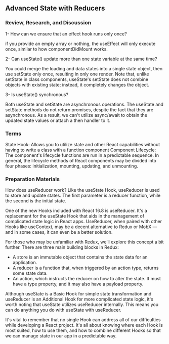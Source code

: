 ## Advanced State with Reducers

### Review, Research, and Discussion

1- How can we ensure that an effect hook runs only once?

if you provide an empty array or nothing, the useEffect will only execute once, similar to how componentDidMount works.

2- Can useState() update more than one state variable at the same time?

You could merge the loading and data states into a single state object, then use setState only once, resulting in only one render. Note that, unlike setState in class components, useState's setState does not combine objects with existing state; instead, it completely changes the object.

3- Is useState() synchronous?

Both useState and setState are asynchronous operations. The useState and setState methods do not return promises, despite the fact that they are asynchronous. As a result, we can't utilize async/await to obtain the updated state values or attach a then handler to it.

### Terms

State Hook: Allows you to utilize state and other React capabilities without having to write a class with a function component Component Lifecycle: The component's lifecycle functions are run in a predictable sequence. In general, the lifecycle methods of React components may be divided into four phases: initialization, mounting, updating, and unmounting.

### Preparation Materials

How does useReducer work?
Like the useState Hook, useReducer is used to store and update states. The first parameter is a reducer function, while the second is the initial state.

One of the new Hooks included with React 16.8 is useReducer. It's a replacement for the useState Hook that aids in the management of complicated state logic in React apps. UseReducer, when paired with other Hooks like useContext, may be a decent alternative to Redux or MobX — and in some cases, it can even be a better solution.

For those who may be unfamiliar with Redux, we’ll explore this concept a bit further. There are three main building blocks in Redux:

- A store is an immutable object that contains the state data for an application.
- A reducer is a function that, when triggered by an action type, returns some state data.
- An action, which instructs the reducer on how to alter the state. It must have a type property, and it may also have a payload property.

Although useState is a Basic Hook for simple state transformation and useReducer is an Additional Hook for more complicated state logic, it's worth noting that useState utilizes useReducer internally. This means you can do anything you do with useState with useReducer.

It's vital to remember that no single Hook can address all of our difficulties while developing a React project. It's all about knowing where each Hook is most suited, how to use them, and how to combine different Hooks so that we can manage state in our app in a predictable way.